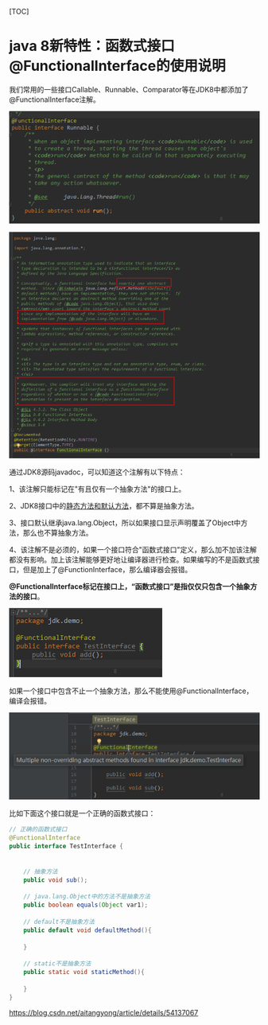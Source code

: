 [TOC]



# java 8新特性：函数式接口@FunctionalInterface的使用说明

我们常用的一些接口Callable、Runnable、Comparator等在JDK8中都添加了@FunctionalInterface注解。

![img](image-201809281028/image-20180928102919854.png)



![img](image-201809281028/image-20180928102934370.png)



通过JDK8源码javadoc，可以知道这个注解有以下特点：

1、该注解只能标记在"有且仅有一个抽象方法"的接口上。

2、JDK8接口中的[静态方法和默认方法](http://blog.csdn.net/aitangyong/article/details/54134385)，都不算是抽象方法。

3、接口默认继承java.lang.Object，所以如果接口显示声明覆盖了Object中方法，那么也不算抽象方法。

4、该注解不是必须的，如果一个接口符合"函数式接口"定义，那么加不加该注解都没有影响。加上该注解能够更好地让编译器进行检查。如果编写的不是函数式接口，但是加上了@FunctionInterface，那么编译器会报错。



**@FunctionalInterface标记在接口上，“函数式接口”是指仅仅只包含一个抽象方法的接口**。

![img](image-201809281028/image-20180928102952010.png)



如果一个接口中包含不止一个抽象方法，那么不能使用@FunctionalInterface，编译会报错。

![img](image-201809281028/image-20180928103000637.png)



比如下面这个接口就是一个正确的函数式接口：

```java
// 正确的函数式接口
@FunctionalInterface
public interface TestInterface {
 
    
    // 抽象方法
    public void sub();
 
    // java.lang.Object中的方法不是抽象方法
    public boolean equals(Object var1);
 
    // default不是抽象方法
    public default void defaultMethod(){
 
    }
 
    // static不是抽象方法
    public static void staticMethod(){
 
    }
}

```





https://blog.csdn.net/aitangyong/article/details/54137067